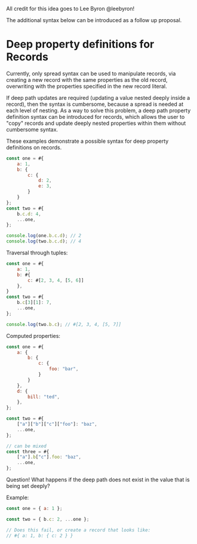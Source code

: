 All credit for this idea goes to Lee Byron @leebyron!

The additional syntax below can be introduced as a follow up proposal.

# Deep property definitions for Records

Currently, only spread syntax can be used to manipulate records, via creating a new record
with the same properties as the old record, overwriting with the properties specified in the new record literal.

If deep path updates are required (updating a value nested deeply inside a record), then the syntax is
cumbersome, because a spread is needed at each level of nesting. As a way to solve this problem, a deep path
property definition syntax can be introduced for records, which allows the user to "copy" records and update deeply nested
properties within them without cumbersome syntax.

These examples demonstrate a possible syntax for deep property definitions on records.

```js
const one = #{
    a: 1,
    b: {
        c: {
            d: 2,
            e: 3,
        }
    }
};
const two = #{
    b.c.d: 4,
    ...one,
};

console.log(one.b.c.d); // 2
console.log(two.b.c.d); // 4
```

Traversal through tuples:

```js
const one = #{
    a: 1,
    b: #{
        c: #[2, 3, 4, [5, 6]]
    },
}
const two = #{
    b.c[3][1]: 7,
    ...one,
};

console.log(two.b.c); // #[2, 3, 4, [5, 7]]
```

Computed properties:

```js
const one = #{
    a: {
        b: {
            c: {
                foo: "bar",
            }
        }
    },
    d: {
        bill: "ted",
    },
};

const two = #{
    ["a"]["b"]["c"]["foo"]: "baz",
    ...one,
};

// can be mixed
const three = #{
    ["a"].b["c"].foo: "baz",
    ...one,
};
```

Question! What happens if the deep path does not exist in the value that is being set deeply?

Example:

```js
const one = { a: 1 };

const two = { b.c: 2, ...one };

// Does this fail, or create a record that looks like:
// #{ a: 1, b: { c: 2 } }
```
